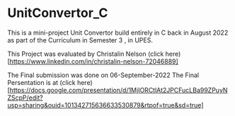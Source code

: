 # UnitConvertor_C
This is a mini-project Unit Convertor build entirely in C back in August 2022 as part of the Curriculum in Semester 3 ,  in UPES.

This Project was evaluated by Christalin Nelson (click here)[https://www.linkedin.com/in/christalin-nelson-72046889]

The Final submission was done on 06-September-2022
The Final Persentation is at (click here)[https://docs.google.com/presentation/d/1MjIORCtlAt2JPCFucLBa99ZPuyNZScpP/edit?usp=sharing&ouid=101342715636633530879&rtpof=true&sd=true]